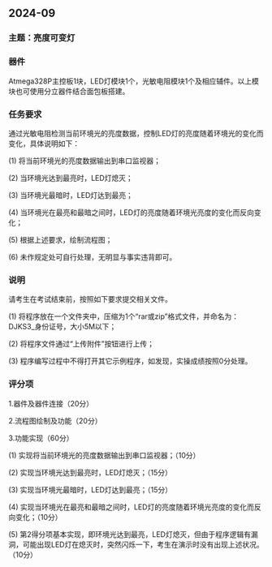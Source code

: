 ## 2024-09

### 主题：亮度可变灯

### 器件

Atmega328P主控板1块，LED灯模块1个，光敏电阻模块1个及相应辅件。以上模块也可使用分立器件结合面包板搭建。

### 任务要求

通过光敏电阻检测当前环境光的亮度数据，控制LED灯的亮度随着环境光的变化而变化，具体说明如下：

(1) 将当前环境光的亮度数据输出到串口监视器；

(2) 当环境光达到最亮时，LED灯熄灭；

(3) 当环境光最暗时，LED灯达到最亮；

(4) 当环境光在最亮和最暗之间时，LED灯的亮度随着环境光亮度的变化而反向变化；

(5) 根据上述要求，绘制流程图；

(6) 未作规定处可自行处理，无明显与事实违背即可。 

### 说明

请考生在考试结束前，按照如下要求提交相关文件。

(1) 将程序放在一个文件夹中，压缩为1个“rar或zip”格式文件，并命名为：DJKS3_身份证号，大小5M以下；

(2) 将程序文件通过“上传附件”按钮进行上传；

(3) 程序编写过程中不得打开其它示例程序，如发现，实操成绩按照0分处理。 

### 评分项

1.器件及器件连接（20分）

2.流程图绘制及功能（20分）

3.功能实现（60分）

(1) 实现将当前环境光的亮度数据输出到串口监视器；（10分）

(2) 实现当环境光达到最亮时，LED灯熄灭；（15分）

(3) 实现当环境光最暗时，LED灯达到最亮；（15分）

(4) 实现当环境光在最亮和最暗之间时，LED灯的亮度随着环境光亮度的变化而反向变化；（10分）

(5) 第2得分项基本实现，即环境光达到最亮，LED灯熄灭，但由于程序逻辑有漏洞，可能出现LED灯在熄灭时，突然闪烁一下，考生在演示时没有出现上述状况。（10分）